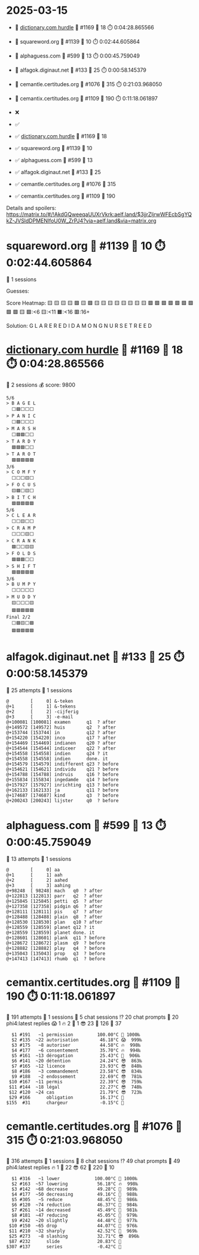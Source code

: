 # 2025-03-15

- 🔗 [dictionary.com hurdle](https://play.dictionary.com/games/todays-hurdle) 🧩 #1169 🥳 18 ⏱️ 0:04:28.865566
- 🔗 squareword.org 🧩 #1139 🥳 10 ⏱️ 0:02:44.605864
- 🔗 alphaguess.com 🧩 #599 🥳 13 ⏱️ 0:00:45.759049
- 🔗 alfagok.diginaut.net 🧩 #133 🥳 25 ⏱️ 0:00:58.145379
- 🔗 cemantle.certitudes.org 🧩 #1076 🥳 315 ⏱️ 0:21:03.968050
- 🔗 cemantix.certitudes.org 🧩 #1109 🥳 190 ⏱️ 0:11:18.061897

- ❌
- ✅

- ✅ [dictionary.com hurdle](https://play.dictionary.com/games/todays-hurdle) 🧩 #1169 🥳 18
- ✅ squareword.org 🧩 #1139 🥳 10
- ✅ alphaguess.com 🧩 #599 🥳 13
- ✅ alfagok.diginaut.net 🧩 #133 🥳 25
- ✅ cemantle.certitudes.org 🧩 #1076 🥳 315
- ✅ cemantix.certitudes.org 🧩 #1109 🥳 190

Details and spoilers: https://matrix.to/#/!AkdGQweeqaUUXrVkrk:aelf.land/$3jjrZljrwWFEcbSgYQkZ-JVSldDPMENlfoU0W_ZrPJ4?via=aelf.land&via=matrix.org

# squareword.org 🧩 #1139 🥳 10 ⏱️ 0:02:44.605864

📜 1 sessions

Guesses:

Score Heatmap:
    🟨 🟨 🟨 🟨 🟩
    🟨 🟩 🟨 🟨 🟨
    🟨 🟨 🟨 🟨 🟨
    🟩 🟩 🟩 🟩 🟩
    🟩 🟩 🟩 🟩 🟨
    🟩:<6 🟨:<11 🟧:<16 🟥:16+

Solution:
    G L A R E
    R E D I D
    A M O N G
    N U R S E
    T R E E D

# [dictionary.com hurdle](https://play.dictionary.com/games/todays-hurdle) 🧩 #1169 🥳 18 ⏱️ 0:04:28.865566

📜 2 sessions
💰 score: 9800

    5/6
    > B A G E L
      ⬜🟩⬜⬜⬜
    > P A N I C
      ⬜🟩⬜⬜⬜
    > M A R S H
      ⬜🟩🟩⬜⬜
    > T A R D Y
      🟩🟩🟩⬜⬜
    > T A R O T
      🟩🟩🟩🟩🟩
    3/6
    > C O M F Y
      ⬜⬜⬜🟨⬜
    > F O C U S
      🟨🟩⬜🟨⬜
    > B I T C H
      🟩🟩🟩🟩🟩
    5/6
    > C L E A R
      ⬜⬜🟨⬜⬜
    > C R A M P
      ⬜⬜⬜🟨⬜
    > C R A N K
      🟩⬜⬜🟨🟨
    > F O L D S
      🟩🟩🟩⬜⬜
    > S H I F T
      🟩🟩🟩🟩🟩
    3/6
    > B U M P Y
      ⬜⬜⬜⬜⬜
    > M U D D Y
      🟨⬜⬜⬜🟨
      🟩🟩🟩🟩🟩
    Final 2/2
      ⬜🟩🟨⬜🟩
      🟩🟩🟩🟩🟩

# alfagok.diginaut.net 🧩 #133 🥳 25 ⏱️ 0:00:58.145379

🤔 25 attempts
📜 1 sessions

    @        [     0] &-teken     
    @+1      [     1] &-tekens    
    @+2      [     2] -cijferig   
    @+3      [     3] -e-mail     
    @+100081 [100081] examen      q1  ? after
    @+149572 [149572] huis        q2  ? after
    @+153744 [153744] in          q12 ? after
    @+154220 [154220] inco        q17 ? after
    @+154469 [154469] indianen    q20 ? after
    @+154544 [154544] indiceer    q22 ? after
    @+154558 [154558] indien      q24 ? it
    @+154558 [154558] indien      done. it
    @+154579 [154579] indifferent q23 ? before
    @+154621 [154621] individu    q21 ? before
    @+154788 [154788] indruis     q16 ? before
    @+155834 [155834] ingedamde   q14 ? before
    @+157927 [157927] inrichting  q13 ? before
    @+162133 [162133] ja          q11 ? before
    @+174687 [174687] kind        q3  ? before
    @+200243 [200243] lijster     q0  ? before

# alphaguess.com 🧩 #599 🥳 13 ⏱️ 0:00:45.759049

🤔 13 attempts
📜 1 sessions

    @        [     0] aa     
    @+1      [     1] aah    
    @+2      [     2] aahed  
    @+3      [     3] aahing 
    @+98248  [ 98248] mach   q0  ? after
    @+122813 [122813] parr   q2  ? after
    @+125845 [125845] petti  q5  ? after
    @+127358 [127358] pidgin q6  ? after
    @+128111 [128111] pis    q7  ? after
    @+128488 [128488] plain  q8  ? after
    @+128530 [128530] plan   q10 ? after
    @+128559 [128559] planet q12 ? it
    @+128559 [128559] planet done. it
    @+128601 [128601] plank  q11 ? before
    @+128672 [128672] plasm  q9  ? before
    @+128882 [128882] play   q4  ? before
    @+135043 [135043] prop   q3  ? before
    @+147413 [147413] rhumb  q1  ? before

# cemantix.certitudes.org 🧩 #1109 🥳 190 ⏱️ 0:11:18.061897

🤔 191 attempts
📜 1 sessions
🫧 5 chat sessions
⁉️ 20 chat prompts
🤖 20 phi4:latest replies
😱   1 🔥   2 🥵   1 😎  23 🥶 126 🧊  37

      $1 #191   ~1 permission         100.00°C 🥳 1000‰
      $2 #135  ~22 autorisation        46.18°C 😱  999‰
      $3 #175   ~8 autoriser           44.58°C 🔥  998‰
      $4 #177   ~6 consentement        35.70°C 🔥  994‰
      $5 #161  ~13 dérogation          25.43°C 🥵  906‰
      $6 #141  ~20 détention           24.24°C 😎  863‰
      $7 #165  ~12 licence             23.93°C 😎  848‰
      $8 #186   ~3 commandement        23.58°C 😎  834‰
      $9 #188   ~2 endossement         22.69°C 😎  781‰
     $10 #167  ~11 permis              22.39°C 😎  759‰
     $11 #144  ~18 légal               22.27°C 😎  748‰
     $12 #120  ~24 cas                 21.79°C 😎  723‰
     $29 #166      obligation          16.17°C 🥶
    $155  #31      chargeur            -0.15°C 🧊

# cemantle.certitudes.org 🧩 #1076 🥳 315 ⏱️ 0:21:03.968050

🤔 316 attempts
📜 1 sessions
🫧 8 chat sessions
⁉️ 49 chat prompts
🤖 49 phi4:latest replies
🔥   1 🥵  22 😎  62 🥶 220 🧊  10

      $1 #316   ~1 lower             100.00°C 🥳 1000‰
      $2 #163  ~57 lowering           56.18°C 🔥  998‰
      $3 #142  ~68 decrease           49.28°C 🥵  989‰
      $4 #177  ~50 decreasing         49.16°C 🥵  988‰
      $5 #305   ~5 reduce             48.45°C 🥵  986‰
      $6 #120  ~74 reduction          46.37°C 🥵  984‰
      $7 #261  ~14 decreased          45.49°C 🥵  981‰
      $8 #181  ~47 reducing           45.05°C 🥵  979‰
      $9 #242  ~20 slightly           44.48°C 🥵  977‰
     $10 #150  ~65 drop               44.07°C 🥵  976‰
     $11 #210  ~32 sharply            42.52°C 🥵  969‰
     $25 #273   ~8 slashing           32.71°C 😎  896‰
     $87 #232      slide              20.83°C 🥶
    $307 #137      series             -0.42°C 🧊
